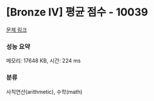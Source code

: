 # [Bronze IV] 평균 점수 - 10039 

[문제 링크](https://www.acmicpc.net/problem/10039) 

### 성능 요약

메모리: 17648 KB, 시간: 224 ms

### 분류

사칙연산(arithmetic), 수학(math)

